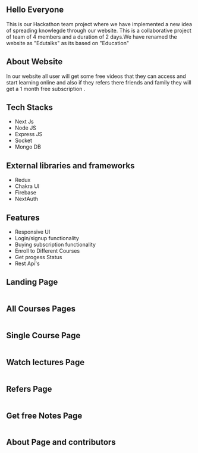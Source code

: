 ## Hello Everyone

This is our Hackathon team project where we have implemented a new idea of spreading knowlegde through our website. This is a collaborative project of team of 4 members and a duration of 2 days.We have renamed the website as "Edutalks" as its based on "Education"

## About Website

In our website all user will get some free videos that they can access and start learning online and also if they refers there friends and family they will get a 1 month free subscription .

## Tech Stacks

- Next Js
- Node JS
- Express JS
- Socket
- Mongo DB

## External libraries and frameworks

- Redux
- Chakra UI
- Firebase
- NextAuth

## Features

- Responsive UI
- Login/signup functionality
- Buying subscription functionality
- Enroll to Different Courses
- Get progess Status
- Rest Api's


## Landing Page

<img src="https://i.ibb.co/T8GPXhQ/image.png" alt="">

## All Courses Pages

<img src="https://i.ibb.co/TbKzVsw/image.png" alt="">


## Single Course Page

<img src="https://i.ibb.co/9nqBtWh/image.png" alt="">

## Watch lectures Page

<img src="https://i.ibb.co/WVFpjCw/image.png" alt="">


## Refers Page

<img src="https://i.ibb.co/pZh3Y6h/image.png" alt="">


## Get free Notes Page 

<img src="https://i.ibb.co/JpqCyk2/image.png" alt="">

## About Page and contributors

<img src="https://i.ibb.co/TbJ5XRS/image.png" alt="">


